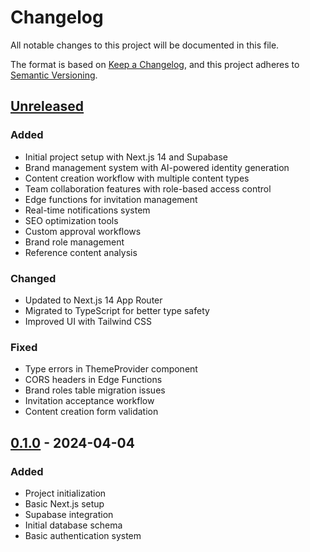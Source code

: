 # Changelog

All notable changes to this project will be documented in this file.

The format is based on [Keep a Changelog](https://keepachangelog.com/en/1.0.0/),
and this project adheres to [Semantic Versioning](https://semver.org/spec/v2.0.0.html).

## [Unreleased]

### Added
- Initial project setup with Next.js 14 and Supabase
- Brand management system with AI-powered identity generation
- Content creation workflow with multiple content types
- Team collaboration features with role-based access control
- Edge functions for invitation management
- Real-time notifications system
- SEO optimization tools
- Custom approval workflows
- Brand role management
- Reference content analysis

### Changed
- Updated to Next.js 14 App Router
- Migrated to TypeScript for better type safety
- Improved UI with Tailwind CSS

### Fixed
- Type errors in ThemeProvider component
- CORS headers in Edge Functions
- Brand roles table migration issues
- Invitation acceptance workflow
- Content creation form validation

## [0.1.0] - 2024-04-04

### Added
- Project initialization
- Basic Next.js setup
- Supabase integration
- Initial database schema
- Basic authentication system

[Unreleased]: https://github.com/yourusername/mixer-ai/compare/v0.1.0...HEAD
[0.1.0]: https://github.com/yourusername/mixer-ai/releases/tag/v0.1.0 